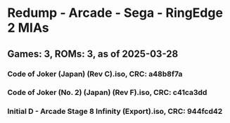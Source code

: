 # Redump - Arcade - Sega - RingEdge 2 MIAs
## Games: 3, ROMs: 3, as of 2025-03-28

### Code of Joker (Japan) (Rev C).iso, CRC: a48b8f7a
### Code of Joker (No. 2) (Japan) (Rev F).iso, CRC: c41ca3dd
### Initial D - Arcade Stage 8 Infinity (Export).iso, CRC: 944fcd42
